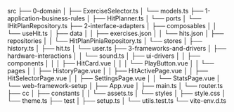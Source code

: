 src
├── 0-domain
│   ├── ExerciseSelector.ts
│   └── models.ts
├── 1-application-business-rules
│   ├── HitPlanner.ts
│   └── ports
│       └── IHitPlanRepository.ts
├── 2-interface-adapters
│   ├── composables
│   │   └── useHit.ts
│   ├── data
│   │   ├── exercises.json
│   │   └── hits.json
│   ├── repositories
│   │   └── HitPlanPiniaRepository.ts
│   └── stores
│       ├── history.ts
│       ├── hit.ts
│       └── user.ts
├── 3-frameworks-and-drivers
│   ├── hardware-interactions
│   │   └── sound.ts
│   ├── ui-drivers
│   │   ├── components
│   │   │   ├── HitCard.vue
│   │   │   └── PlayButton.vue
│   │   └── pages
│   │       ├── HistoryPage.vue
│   │       ├── HitActivePage.vue
│   │       ├── HitSelectorPage.vue
│   │       ├── SettingsPage.vue
│   │       └── StatsPage.vue
│   └── web-framework-setup
│       ├── App.vue
│       ├── main.ts
│       └── router.ts
├── cc
│   ├── constants
│   │   └── assets.ts
│   └── styles
│       ├── style.css
│       └── theme.ts
├── test
│   ├── setup.ts
│   └── utils.test.ts
└── vite-env.d.ts